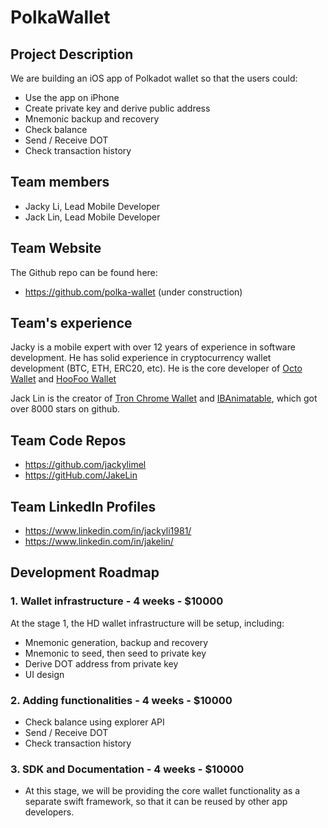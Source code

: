 # PolkaWallet

## Project Description

We are building an iOS app of Polkadot wallet so that the users could:

- Use the app on iPhone
- Create private key and derive public address
- Mnemonic backup and recovery
- Check balance
- Send / Receive DOT
- Check transaction history

## Team members

* Jacky Li, Lead Mobile Developer
* Jack Lin, Lead Mobile Developer


## Team Website	

The Github repo can be found here:

* https://github.com/polka-wallet (under construction)

## Team's experience

Jacky is a mobile expert with over 12 years of experience in software development. He has solid experience in cryptocurrency wallet development (BTC, ETH, ERC20, etc). He is the core developer of [Octo Wallet](https://www.octowallet.com/) and [HooFoo Wallet](https://hoofoo.io/)

Jack Lin is the creator of [Tron Chrome Wallet](https://chrome.google.com/webstore/detail/tron-wallet/nlojapkcleceehbbknkkjamcpmaliabo) and [IBAnimatable](https://github.com/IBAnimatable/IBAnimatable), which got over 8000 stars on github.

## Team Code Repos

* https://github.com/jackylimel
* https://gitHub.com/JakeLin

## Team LinkedIn Profiles

* https://www.linkedin.com/in/jackyli1981/
* https://www.linkedin.com/in/jakelin/

## Development Roadmap

### 1. Wallet infrastructure - 4 weeks - $10000 

At the stage 1, the HD wallet infrastructure will be setup, including:

* Mnemonic generation, backup and recovery
* Mnemonic to seed, then seed to private key
* Derive DOT address from private key
* UI design

### 2. Adding functionalities - 4 weeks - $10000

* Check balance using explorer API
* Send / Receive DOT
* Check transaction history

### 3. SDK and Documentation - 4 weeks - $10000

* At this stage, we will be providing the core wallet functionality as a separate swift framework, so that it can be reused by other app developers.


